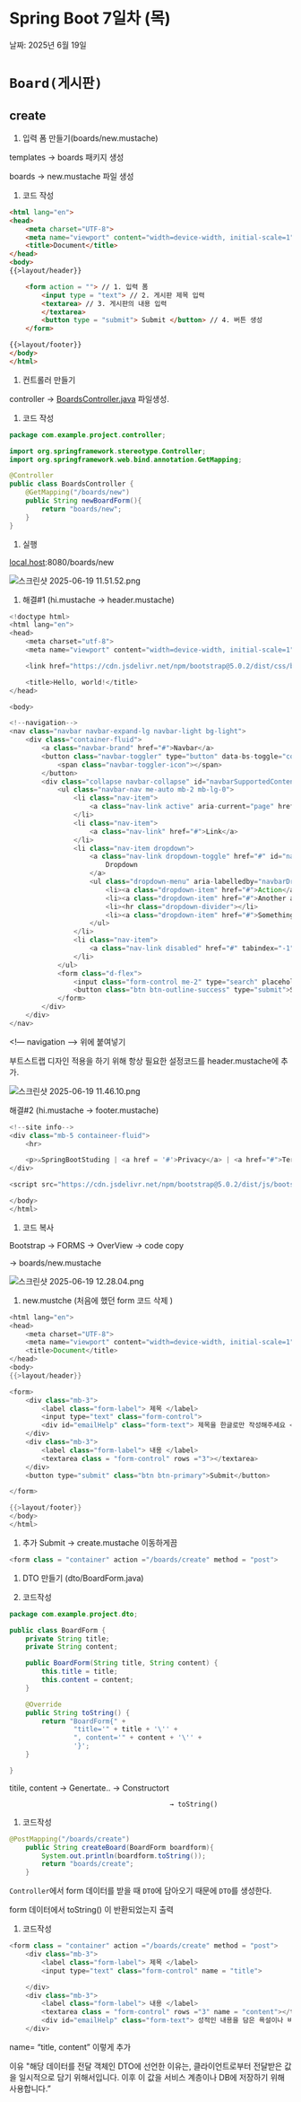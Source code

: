 # Spring Boot 7일차 (목)

날짜: 2025년 6월 19일

# `Board(게시판)`

## create

1. 입력 폼 만들기(boards/new.mustache)

templates → boards 패키지 생성

boards → new.mustache 파일 생성

1. 코드 작성

```html
<html lang="en">
<head>
    <meta charset="UTF-8">
    <meta name="viewport" content="width=device-width, initial-scale=1">
    <title>Document</title>
</head>
<body>
{{>layout/header}}

    <form action = ""> // 1. 입력 폼
        <input type = "text"> // 2. 게시판 제목 입력
        <textarea> // 3. 게시판의 내용 입력
        </textarea>
        <button type = "submit"> Submit </button> // 4. 버튼 생성
    </form>

{{>layout/footer}}
</body>
</html>
```

1. 컨트롤러 만들기

controller → [BoardsController.java](http://BoardsController.java) 파일생성.

1. 코드 작성

```java
package com.example.project.controller;

import org.springframework.stereotype.Controller;
import org.springframework.web.bind.annotation.GetMapping;

@Controller
public class BoardsController {
    @GetMapping("/boards/new")
    public String newBoardForm(){
        return "boards/new";
    }
}
```

1. 실행

[local.host](http://localhost:8080/boards/new):8080/boards/new

![스크린샷 2025-06-19 11.51.52.png](Spring%20Boot%207%E1%84%8B%E1%85%B5%E1%86%AF%E1%84%8E%E1%85%A1%20(%E1%84%86%E1%85%A9%E1%86%A8)%202159e0dc0ffa80dab4b6d56443d079a7/%E1%84%89%E1%85%B3%E1%84%8F%E1%85%B3%E1%84%85%E1%85%B5%E1%86%AB%E1%84%89%E1%85%A3%E1%86%BA_2025-06-19_11.51.52.png)

1. 해결#1  (hi.mustache → header.mustache)

```java
<!doctype html>
<html lang="en">
<head>
    <meta charset="utf-8">
    <meta name="viewport" content="width=device-width, initial-scale=1">

    <link href="https://cdn.jsdelivr.net/npm/bootstrap@5.0.2/dist/css/bootstrap.min.css" rel="stylesheet" integrity="sha384-EVSTQN3/azprG1Anm3QDgpJLIm9Nao0Yz1ztcQTwFspd3yD65VohhpuuCOmLASjC" crossorigin="anonymous">

    <title>Hello, world!</title>
</head>

<body>

<!--navigation-->
<nav class="navbar navbar-expand-lg navbar-light bg-light">
    <div class="container-fluid">
        <a class="navbar-brand" href="#">Navbar</a>
        <button class="navbar-toggler" type="button" data-bs-toggle="collapse" data-bs-target="#navbarSupportedContent" aria-controls="navbarSupportedContent" aria-expanded="false" aria-label="Toggle navigation">
            <span class="navbar-toggler-icon"></span>
        </button>
        <div class="collapse navbar-collapse" id="navbarSupportedContent">
            <ul class="navbar-nav me-auto mb-2 mb-lg-0">
                <li class="nav-item">
                    <a class="nav-link active" aria-current="page" href="#">Home</a>
                </li>
                <li class="nav-item">
                    <a class="nav-link" href="#">Link</a>
                </li>
                <li class="nav-item dropdown">
                    <a class="nav-link dropdown-toggle" href="#" id="navbarDropdown" role="button" data-bs-toggle="dropdown" aria-expanded="false">
                        Dropdown
                    </a>
                    <ul class="dropdown-menu" aria-labelledby="navbarDropdown">
                        <li><a class="dropdown-item" href="#">Action</a></li>
                        <li><a class="dropdown-item" href="#">Another action</a></li>
                        <li><hr class="dropdown-divider"></li>
                        <li><a class="dropdown-item" href="#">Something else here</a></li>
                    </ul>
                </li>
                <li class="nav-item">
                    <a class="nav-link disabled" href="#" tabindex="-1" aria-disabled="true">Disabled</a>
                </li>
            </ul>
            <form class="d-flex">
                <input class="form-control me-2" type="search" placeholder="Search" aria-label="Search">
                <button class="btn btn-outline-success" type="submit">Search</button>
            </form>
        </div>
    </div>
</nav>
```

<!— navigation —> 위에 붙여넣기

부트스트랩 디자인 적용을 하기 위해 항상 필요한 설정코드를  header.mustache에 추가.

![스크린샷 2025-06-19 11.46.10.png](Spring%20Boot%207%E1%84%8B%E1%85%B5%E1%86%AF%E1%84%8E%E1%85%A1%20(%E1%84%86%E1%85%A9%E1%86%A8)%202159e0dc0ffa80dab4b6d56443d079a7/%E1%84%89%E1%85%B3%E1%84%8F%E1%85%B3%E1%84%85%E1%85%B5%E1%86%AB%E1%84%89%E1%85%A3%E1%86%BA_2025-06-19_11.46.10.png)

해결#2 (hi.mustache → footer.mustache)

```java
<!--site info-->
<div class="mb-5 containeer-fluid">
    <hr>

    <p>⚔️SpringBootStuding | <a href = '#'>Privacy</a> | <a href="#">Terms</a></p>
</div>

<script src="https://cdn.jsdelivr.net/npm/bootstrap@5.0.2/dist/js/bootstrap.bundle.min.js" integrity="sha384-MrcW6ZMFYlzcLA8Nl+NtUVF0sA7MsXsP1UyJoMp4YLEuNSfAP+JcXn/tWtIaxVXM" crossorigin="anonymous"></script>

</body>
</html>
```

1. 코드 복사

Bootstrap → FORMS → OverView → code copy

→ boards/new.mustache

![스크린샷 2025-06-19 12.28.04.png](Spring%20Boot%207%E1%84%8B%E1%85%B5%E1%86%AF%E1%84%8E%E1%85%A1%20(%E1%84%86%E1%85%A9%E1%86%A8)%202159e0dc0ffa80dab4b6d56443d079a7/%E1%84%89%E1%85%B3%E1%84%8F%E1%85%B3%E1%84%85%E1%85%B5%E1%86%AB%E1%84%89%E1%85%A3%E1%86%BA_2025-06-19_12.28.04.png)

1. new.mustche (처음에 했던 form 코드 삭제 )

```java
<html lang="en">
<head>
    <meta charset="UTF-8">
    <meta name="viewport" content="width=device-width, initial-scale=1">
    <title>Document</title>
</head>
<body>
{{>layout/header}}

<form>
    <div class="mb-3">
        <label class="form-label"> 제목 </label>
        <input type="text" class="form-control">
        <div id="emailHelp" class="form-text"> 제목을 한글로만 작성해주세요 </div>
    </div>
    <div class="mb-3">
        <label class="form-label"> 내용 </label>
        <textarea class = "form-control" rows ="3"></textarea>
    </div>
    <button type="submit" class="btn btn-primary">Submit</button>

</form>

{{>layout/footer}}
</body>
</html>
```

1. 추가  Submit → create.mustache 이동하게끔

```java
<form class = "container" action ="/boards/create" method = "post">
```

1. DTO 만들기 (dto/BoardForm.java)

1. 코드작성

```java
package com.example.project.dto;

public class BoardForm {
    private String title;
    private String content;

    public BoardForm(String title, String content) {
        this.title = title;
        this.content = content;
    }

    @Override
    public String toString() {
        return "BoardForm{" +
                "title='" + title + '\'' +
                ", content='" + content + '\'' +
                '}';
    }

}
```

titile, content → Genertate..  → Constructort 

                                            → toString()

1. 코드작성

```java
@PostMapping("/boards/create")
    public String createBoard(BoardForm boardform){
        System.out.println(boardform.toString());
        return "boards/create";
    }
```

`Controller`에서 form 데이터를 받을 때 `DTO`에 담아오기 때문에 `DTO`를 생성한다.

form 데이터에서 toString() 이 반환되었는지 출력

1. 코드작성

```java
<form class = "container" action ="/boards/create" method = "post">
    <div class="mb-3">
        <label class="form-label"> 제목 </label>
        <input type="text" class="form-control" name = "title">

    </div>
    <div class="mb-3">
        <label class="form-label"> 내용 </label>
        <textarea class = "form-control" rows ="3" name = "content"></textarea>
        <div id="emailHelp" class="form-text"> 성적인 내용을 담은 욕설이나 비하, 음란한 표현을 하지 마세요 </div>
    </div>
```

name= “title, content” 이렇게 추가

이유 "해당 데이터를 전달 객체인 DTO에 선언한 이유는, 클라이언트로부터 전달받은 값을 일시적으로 담기 위해서입니다. 이후 이 값을 서비스 계층이나 DB에 저장하기 위해 사용합니다.”
